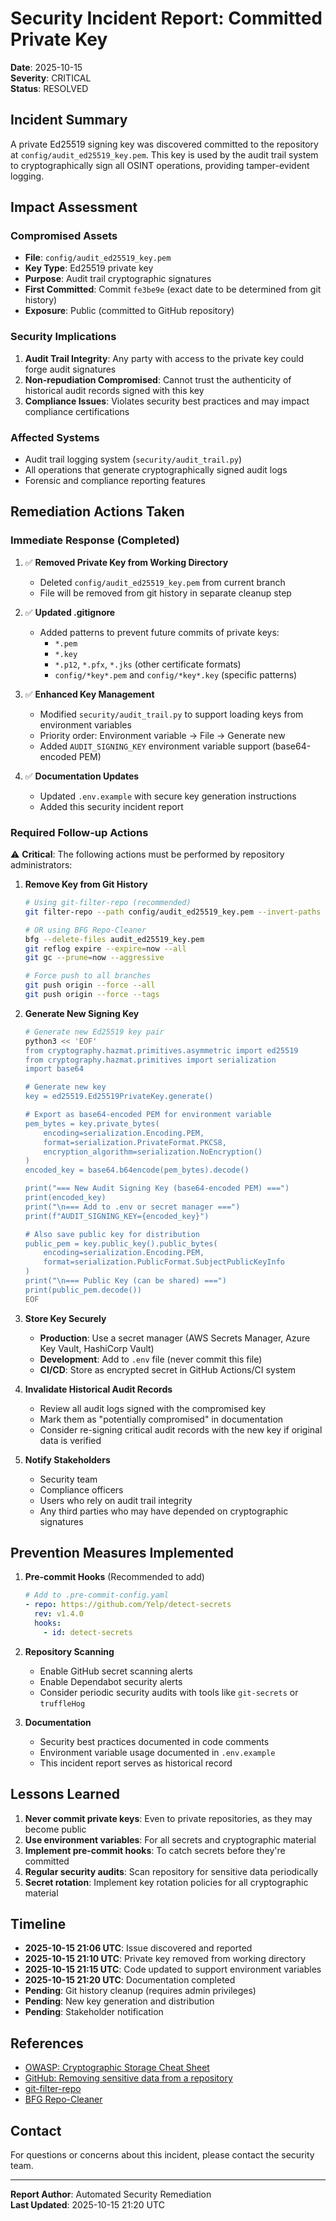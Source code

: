 # Security Incident Report: Committed Private Key

**Date**: 2025-10-15  
**Severity**: CRITICAL  
**Status**: RESOLVED

## Incident Summary

A private Ed25519 signing key was discovered committed to the repository at `config/audit_ed25519_key.pem`. This key is used by the audit trail system to cryptographically sign all OSINT operations, providing tamper-evident logging.

## Impact Assessment

### Compromised Assets
- **File**: `config/audit_ed25519_key.pem`
- **Key Type**: Ed25519 private key
- **Purpose**: Audit trail cryptographic signatures
- **First Committed**: Commit `fe3be9e` (exact date to be determined from git history)
- **Exposure**: Public (committed to GitHub repository)

### Security Implications
1. **Audit Trail Integrity**: Any party with access to the private key could forge audit signatures
2. **Non-repudiation Compromised**: Cannot trust the authenticity of historical audit records signed with this key
3. **Compliance Issues**: Violates security best practices and may impact compliance certifications

### Affected Systems
- Audit trail logging system (`security/audit_trail.py`)
- All operations that generate cryptographically signed audit logs
- Forensic and compliance reporting features

## Remediation Actions Taken

### Immediate Response (Completed)

1. ✅ **Removed Private Key from Working Directory**
   - Deleted `config/audit_ed25519_key.pem` from current branch
   - File will be removed from git history in separate cleanup step

2. ✅ **Updated .gitignore**
   - Added patterns to prevent future commits of private keys:
     - `*.pem`
     - `*.key`
     - `*.p12`, `*.pfx`, `*.jks` (other certificate formats)
     - `config/*key*.pem` and `config/*key*.key` (specific patterns)

3. ✅ **Enhanced Key Management**
   - Modified `security/audit_trail.py` to support loading keys from environment variables
   - Priority order: Environment variable → File → Generate new
   - Added `AUDIT_SIGNING_KEY` environment variable support (base64-encoded PEM)

4. ✅ **Documentation Updates**
   - Updated `.env.example` with secure key generation instructions
   - Added this security incident report

### Required Follow-up Actions

⚠️ **Critical**: The following actions must be performed by repository administrators:

1. **Remove Key from Git History**
   ```bash
   # Using git-filter-repo (recommended)
   git filter-repo --path config/audit_ed25519_key.pem --invert-paths
   
   # OR using BFG Repo-Cleaner
   bfg --delete-files audit_ed25519_key.pem
   git reflog expire --expire=now --all
   git gc --prune=now --aggressive
   
   # Force push to all branches
   git push origin --force --all
   git push origin --force --tags
   ```

2. **Generate New Signing Key**
   ```bash
   # Generate new Ed25519 key pair
   python3 << 'EOF'
   from cryptography.hazmat.primitives.asymmetric import ed25519
   from cryptography.hazmat.primitives import serialization
   import base64
   
   # Generate new key
   key = ed25519.Ed25519PrivateKey.generate()
   
   # Export as base64-encoded PEM for environment variable
   pem_bytes = key.private_bytes(
       encoding=serialization.Encoding.PEM,
       format=serialization.PrivateFormat.PKCS8,
       encryption_algorithm=serialization.NoEncryption()
   )
   encoded_key = base64.b64encode(pem_bytes).decode()
   
   print("=== New Audit Signing Key (base64-encoded PEM) ===")
   print(encoded_key)
   print("\n=== Add to .env or secret manager ===")
   print(f"AUDIT_SIGNING_KEY={encoded_key}")
   
   # Also save public key for distribution
   public_pem = key.public_key().public_bytes(
       encoding=serialization.Encoding.PEM,
       format=serialization.PublicFormat.SubjectPublicKeyInfo
   )
   print("\n=== Public Key (can be shared) ===")
   print(public_pem.decode())
   EOF
   ```

3. **Store Key Securely**
   - **Production**: Use a secret manager (AWS Secrets Manager, Azure Key Vault, HashiCorp Vault)
   - **Development**: Add to `.env` file (never commit this file)
   - **CI/CD**: Store as encrypted secret in GitHub Actions/CI system

4. **Invalidate Historical Audit Records**
   - Review all audit logs signed with the compromised key
   - Mark them as "potentially compromised" in documentation
   - Consider re-signing critical audit records with the new key if original data is verified

5. **Notify Stakeholders**
   - Security team
   - Compliance officers
   - Users who rely on audit trail integrity
   - Any third parties who may have depended on cryptographic signatures

## Prevention Measures Implemented

1. **Pre-commit Hooks** (Recommended to add)
   ```yaml
   # Add to .pre-commit-config.yaml
   - repo: https://github.com/Yelp/detect-secrets
     rev: v1.4.0
     hooks:
       - id: detect-secrets
   ```

2. **Repository Scanning**
   - Enable GitHub secret scanning alerts
   - Enable Dependabot security alerts
   - Consider periodic security audits with tools like `git-secrets` or `truffleHog`

3. **Documentation**
   - Security best practices documented in code comments
   - Environment variable usage documented in `.env.example`
   - This incident report serves as historical record

## Lessons Learned

1. **Never commit private keys**: Even to private repositories, as they may become public
2. **Use environment variables**: For all secrets and cryptographic material
3. **Implement pre-commit hooks**: To catch secrets before they're committed
4. **Regular security audits**: Scan repository for sensitive data periodically
5. **Secret rotation**: Implement key rotation policies for all cryptographic material

## Timeline

- **2025-10-15 21:06 UTC**: Issue discovered and reported
- **2025-10-15 21:10 UTC**: Private key removed from working directory
- **2025-10-15 21:15 UTC**: Code updated to support environment variables
- **2025-10-15 21:20 UTC**: Documentation completed
- **Pending**: Git history cleanup (requires admin privileges)
- **Pending**: New key generation and distribution
- **Pending**: Stakeholder notification

## References

- [OWASP: Cryptographic Storage Cheat Sheet](https://cheatsheetseries.owasp.org/cheatsheets/Cryptographic_Storage_Cheat_Sheet.html)
- [GitHub: Removing sensitive data from a repository](https://docs.github.com/en/authentication/keeping-your-account-and-data-secure/removing-sensitive-data-from-a-repository)
- [git-filter-repo](https://github.com/newren/git-filter-repo)
- [BFG Repo-Cleaner](https://rtyley.github.io/bfg-repo-cleaner/)

## Contact

For questions or concerns about this incident, please contact the security team.

---
**Report Author**: Automated Security Remediation  
**Last Updated**: 2025-10-15 21:20 UTC
